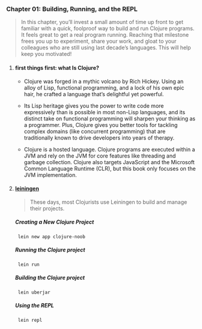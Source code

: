 ### Chapter 01: Building, Running, and the REPL

> In this chapter, you’ll invest a small amount
  of time up front to get familiar with a quick,
  foolproof way to build and run Clojure programs.
  It feels great to get a real program running.
  Reaching that milestone frees you up to experiment,
  share your work, and gloat to your colleagues who are
  still using last decade’s languages. This will help keep
  you motivated!

1. #### first things first: what Is Clojure?

    + Clojure was forged in a mythic volcano by Rich Hickey. Using an alloy of
      Lisp, functional programming, and a lock of his own epic hair, he crafted
      a language that’s delightful yet powerful.
    
    + Its Lisp heritage gives you the power to write code more expressively than 
      is possible in most non-Lisp languages, and its distinct take on functional
      programming will sharpen your thinking as a programmer. Plus, Clojure gives
      you better tools for tackling complex domains (like concurrent programming)
      that are traditionally known to drive developers into years of therapy.
      
    + Clojure is a hosted language. Clojure programs are executed within a JVM and
      rely on the JVM for core features like threading and garbage collection.
      Clojure also targets JavaScript and the Microsoft Common Language Runtime
      (CLR), but this book only focuses on the JVM implementation.

2. #### [leiningen](https://leiningen.org/)

    > These days, most Clojurists use Leiningen to build and manage their projects.

    ##### Creating a New Clojure Project
    
        lein new app clojure-noob
 
    ##### Running the Clojure project
    
        lein run
 
    ##### Building the Clojure project
    
        lein uberjar
 
    ##### Using the REPL
        
        lein repl


